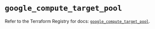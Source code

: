# `google_compute_target_pool`

Refer to the Terraform Registry for docs: [`google_compute_target_pool`](https://registry.terraform.io/providers/hashicorp/google/6.49.1/docs/resources/compute_target_pool).
